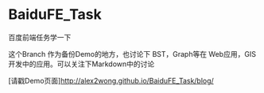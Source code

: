 # BaiduFE_Task
百度前端任务学一下

这个Branch 作为备份Demo的地方，也讨论下 BST，Graph等在 Web应用，GIS开发中的应用。可以关注下Markdown中的讨论

[请戳Demo页面]http://alex2wong.github.io/BaiduFE_Task/blog/
